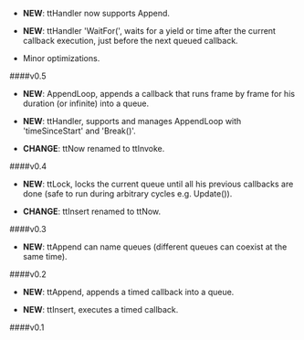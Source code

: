 - **NEW**: ttHandler now supports Append.

- **NEW**: ttHandler 'WaitFor(', waits for a yield or time after the current
  callback execution, just before the next queued callback.

- Minor optimizations.

####v0.5

- **NEW**: AppendLoop, appends a callback that runs frame by frame for his
  duration (or infinite) into a queue.

- **NEW**: ttHandler, supports and manages AppendLoop with 'timeSinceStart'
  and 'Break()'.

- **CHANGE**: ttNow renamed to ttInvoke.

####v0.4

- **NEW**: ttLock, locks the current queue until all his previous callbacks
  are done (safe to run during arbitrary cycles e.g. Update()).

- **CHANGE**: ttInsert renamed to ttNow.

####v0.3

- **NEW**: ttAppend can name queues (different queues can coexist at the same
  time).

####v0.2

- **NEW**: ttAppend, appends a timed callback into a queue.

- **NEW**: ttInsert, executes a timed callback.

####v0.1